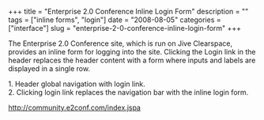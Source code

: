 +++
title = "Enterprise 2.0 Conference Inline Login Form"
description = ""
tags = ["inline forms", "login"]
date = "2008-08-05"
categories = ["interface"]
slug = "enterprise-2-0-conference-inline-login-form"
+++


<p>The Enterprise 2.0 Conference site, which is run on Jive Clearspace, provides an inline form for logging into the site. Clicking the Login link in the header replaces the header content with a form where inputs and labels are displayed in a single row.</p>
<div id="screens-full" class="clear"><div class="caption">1. Header global navigation with login link.</div><div class="fullimg clear"><a href="/media/interface/e20-login-1.png" class="group" rel="group" title="1. Header global navigation with login link."><img src="/media/interface/e20-login-1.png" alt="" class="img-responsive"></a></div></div><div id="screens-full" class="clear"><div class="caption">2. Clicking login link replaces the navigation bar with the inline login form.</div><div class="fullimg clear"><a href="/media/interface/e20-login-2.png" class="group" rel="group" title="2. Clicking login link replaces the navigation bar with the inline login form."><img src="/media/interface/e20-login-2.png" alt="" class="img-responsive"></a></div></div>        
<p><a href="http://community.e2conf.com/index.jspa">http://community.e2conf.com/index.jspa</a></p>

